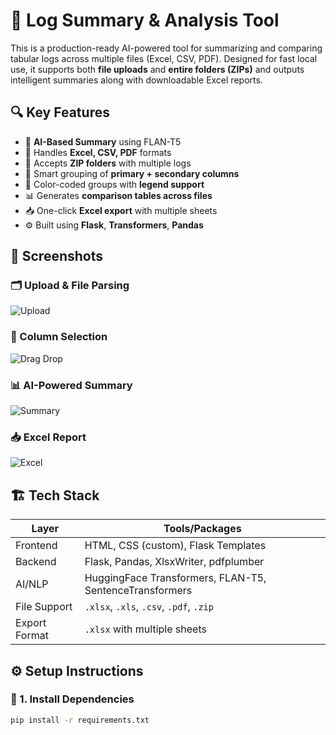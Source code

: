 # 🚀 Log Summary & Analysis Tool

This is a production-ready AI-powered tool for summarizing and comparing tabular logs across multiple files (Excel, CSV, PDF). Designed for fast local use, it supports both **file uploads** and **entire folders (ZIPs)** and outputs intelligent summaries along with downloadable Excel reports.

## 🔍 Key Features

- 🧠 **AI-Based Summary** using FLAN-T5  
- 🧾 Handles **Excel, CSV, PDF** formats  
- 📂 Accepts **ZIP folders** with multiple logs  
- 🧮 Smart grouping of **primary + secondary columns**  
- 🎨 Color-coded groups with **legend support**  
- 📊 Generates **comparison tables across files**  
- 📥 One-click **Excel export** with multiple sheets  
- ⚙️ Built using **Flask**, **Transformers**, **Pandas**

## 📸 Screenshots

### 🗂 Upload & File Parsing  
![Upload](static/demo_upload.png)

### 🧠 Column Selection  
![Drag Drop](static/demo_columns.png)

### 📊 AI-Powered Summary  
![Summary](static/demo_summary.png)

### 📥 Excel Report  
![Excel](static/demo_excel.png)

## 🏗 Tech Stack

| Layer         | Tools/Packages                                                                 |
|---------------|----------------------------------------------------------------------------------|
| Frontend      | HTML, CSS (custom), Flask Templates                                             |
| Backend       | Flask, Pandas, XlsxWriter, pdfplumber                                           |
| AI/NLP        | HuggingFace Transformers, FLAN-T5, SentenceTransformers                         |
| File Support  | `.xlsx`, `.xls`, `.csv`, `.pdf`, `.zip`                                         |
| Export Format | `.xlsx` with multiple sheets                                                    |

## ⚙️ Setup Instructions

### 🔧 1. Install Dependencies

```bash
pip install -r requirements.txt
